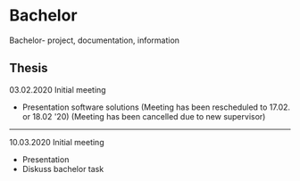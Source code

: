 # Bachelor
Bachelor- project, documentation, information

Thesis
------
03.02.2020 Initial meeting
* Presentation software solutions
(Meeting has been rescheduled to 17.02. or 18.02 '20)
(Meeting has been cancelled due to new supervisor)
------
10.03.2020 Initial meeting
* Presentation
* Diskuss bachelor task
